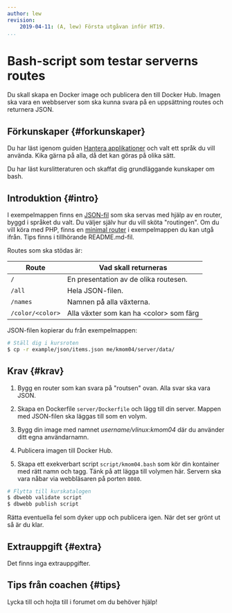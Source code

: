 ```yaml
---
author: lew
revision:
    2019-04-11: (A, lew) Första utgåvan inför HT19.
...
```

Bash-script som testar serverns routes
===================================

Du skall skapa en Docker image och publicera den till Docker Hub.
Imagen ska vara en webbserver som ska kunna svara på en uppsättning routes och returnera JSON.

<!--more-->



Förkunskaper {#forkunskaper}
-----------------------

Du har läst igenom guiden [Hantera applikationer](guide/docker/hantera-applikationer) och valt ett språk du vill använda. Kika gärna på alla, då det kan göras på olika sätt.

Du har läst kurslitteraturen och skaffat dig grundläggande kunskaper om bash.



Introduktion {#intro}
-----------------------

I exempelmappen finns en [JSON-fil](https://github.com/dbwebb-se/vlinux/tree/master/example/json) som ska servas med hjälp av en router, byggd i språket du valt. Du väljer själv hur du vill sköta "routingen". Om du vill köra med PHP, finns en [minimal router](https://github.com/dbwebb-se/vlinux/tree/master/example/php-router) i exempelmappen du kan utgå ifrån. Tips finns i tillhörande README.md-fil.

Routes som ska stödas är:

| Route                 | Vad skall returneras                            |
|-----------------------|-------------------------------------------------|
| `/`                   | En presentation av de olika routesen.           |
| `/all`                | Hela JSON-filen.                                |
| `/names`              | Namnen på alla växterna.                        |
| `/color/<color>`      | Alla växter som kan ha &lt;color&gt; som färg   |

JSON-filen kopierar du från exempelmappen:

```bash
# Ställ dig i kursroten
$ cp -r example/json/items.json me/kmom04/server/data/
```

Krav {#krav}
-----------------------

1. Bygg en router som kan svara på "routsen" ovan. Alla svar ska vara JSON.

1. Skapa en Dockerfile `server/Dockerfile` och lägg till din server. Mappen med JSON-filen ska läggas till som en volym.

1. Bygg din image med namnet *username/vlinux:kmom04* där du använder ditt egna användarnamn.

1. Publicera imagen till Docker Hub.

1. Skapa ett exekverbart script `script/kmom04.bash` som kör din kontainer med rätt namn och tagg. Tänk på att lägga till volymen här. Servern ska vara nåbar via webbläsaren på porten `8080`.



```bash
# Flytta till kurskatalogen
$ dbwebb validate script
$ dbwebb publish script
```

Rätta eventuella fel som dyker upp och publicera igen. När det ser grönt ut så är du klar.  



Extrauppgift {#extra}
-----------------------

Det finns inga extrauppgifter.



Tips från coachen {#tips}
-----------------------

Lycka till och hojta till i forumet om du behöver hjälp!
